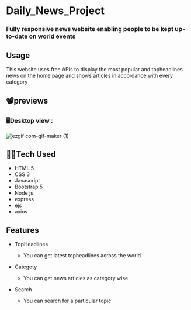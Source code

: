 # Daily_News_Project
### Fully responsive news website enabling people to be kept up-to-date on world events

## Usage
This website uses free APIs to display the most popular and topheadlines news on the home page and shows articles in accordance with every category

## 📽️previews

### 🖥️Desktop view :

![ezgif com-gif-maker (1)](https://user-images.githubusercontent.com/88394164/177252799-03356a6c-dfa4-4908-896f-3ec95711752e.gif)


## 👨‍💻Tech Used

* HTML 5
* CSS 3
* Javascript
* Bootstrap 5
* Node js
* express
* ejs
* axios

## Features

- TopHeadlines
  - You can get latest topheadlines across the world

- Categoty
  - You can get news articles as category wise

- Search
  - You can search for a particular topic
